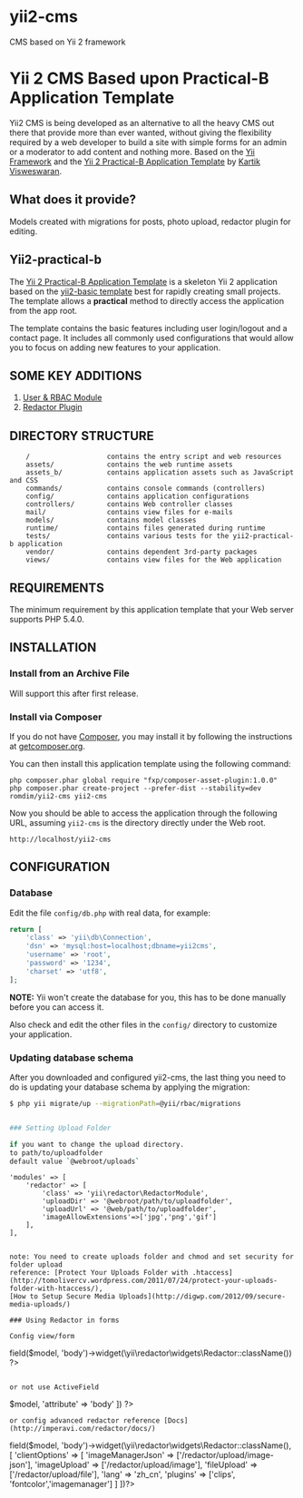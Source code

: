 # yii2-cms
CMS based on Yii 2 framework

Yii 2 CMS Based upon Practical-B Application Template
======================================

Yii2 CMS is being developed as an alternative to all the heavy CMS out there that provide more than ever wanted,
without giving the flexibility required by a web developer to build a site with simple forms for an admin or a
moderator to add content and nothing more. Based on the [Yii Framework](http://www.yiiframework.com/) and the
[Yii 2 Practical-B Application Template](https://github.com/kartik-v/yii2-app-practical-b/) by
[Kartik Visweswaran](https://github.com/kartik-v).


What does it provide?
---------------------
Models created with migrations for posts, photo upload, redactor plugin for editing. 


Yii2-practical-b
---------------------

The [Yii 2 Practical-B Application Template](https://github.com/kartik-v/yii2-app-practical-b/) is a skeleton Yii 2 application based on the 
[yii2-basic template](https://github.com/yiisoft/yii2-app-basic/) best for
rapidly creating small projects. The template allows a **practical** method to directly 
access the application from the app root.

The template contains the basic features including user login/logout and a contact page.
It includes all commonly used configurations that would allow you to focus on adding new
features to your application.

SOME KEY ADDITIONS
-------------------

1. [User & RBAC Module](https://github.com/dektrium/yii2-rbac)
2. [Redactor Plugin](https://github.com/yiidoc/yii2-redactor)

DIRECTORY STRUCTURE
-------------------

```
    /                   contains the entry script and web resources
    assets/             contains the web runtime assets
    assets_b/           contains application assets such as JavaScript and CSS
    commands/           contains console commands (controllers)
    config/             contains application configurations
    controllers/        contains Web controller classes
    mail/               contains view files for e-mails
    models/             contains model classes
    runtime/            contains files generated during runtime
    tests/              contains various tests for the yii2-practical-b application
    vendor/             contains dependent 3rd-party packages
    views/              contains view files for the Web application
```

REQUIREMENTS
------------

The minimum requirement by this application template that your Web server supports PHP 5.4.0.


INSTALLATION
------------

### Install from an Archive File

Will support this after first release.


### Install via Composer

If you do not have [Composer](http://getcomposer.org/), you may install it by following the instructions
at [getcomposer.org](http://getcomposer.org/doc/00-intro.md#installation-nix).

You can then install this application template using the following command:

~~~
php composer.phar global require "fxp/composer-asset-plugin:1.0.0"
php composer.phar create-project --prefer-dist --stability=dev romdim/yii2-cms yii2-cms
~~~

Now you should be able to access the application through the following URL, assuming `yii2-cms` is the directory
directly under the Web root.

~~~
http://localhost/yii2-cms
~~~


CONFIGURATION
-------------

### Database

Edit the file `config/db.php` with real data, for example:

```php
return [
	'class' => 'yii\db\Connection',
	'dsn' => 'mysql:host=localhost;dbname=yii2cms',
	'username' => 'root',
	'password' => '1234',
	'charset' => 'utf8',
];
```

**NOTE:** Yii won't create the database for you, this has to be done manually before you can access it.

Also check and edit the other files in the `config/` directory to customize your application.

### Updating database schema

After you downloaded and configured yii2-cms, the last thing you need to do is updating your database schema by applying
the migration:

```bash
$ php yii migrate/up --migrationPath=@yii/rbac/migrations


### Setting Upload Folder

if you want to change the upload directory.
to path/to/uploadfolder
default value `@webroot/uploads`

```
    'modules' => [
        'redactor' => [
            'class' => 'yii\redactor\RedactorModule',
            'uploadDir' => '@webroot/path/to/uploadfolder',
            'uploadUrl' => '@web/path/to/uploadfolder',
            'imageAllowExtensions'=>['jpg','png','gif']
        ],
    ],
```

note: You need to create uploads folder and chmod and set security for folder upload
reference: [Protect Your Uploads Folder with .htaccess](http://tomolivercv.wordpress.com/2011/07/24/protect-your-uploads-folder-with-htaccess/),
[How to Setup Secure Media Uploads](http://digwp.com/2012/09/secure-media-uploads/)

### Using Redactor in forms

Config view/form

```
<?= $form->field($model, 'body')->widget(\yii\redactor\widgets\Redactor::className()) ?>
```

or not use ActiveField

```
<?= \yii\redactor\widgets\Redactor::widget([
    'model' => $model,
    'attribute' => 'body'
]) ?>
```    
or config advanced redactor reference [Docs](http://imperavi.com/redactor/docs/)

```
<?= $form->field($model, 'body')->widget(\yii\redactor\widgets\Redactor::className(), [
    'clientOptions' => [
        'imageManagerJson' => ['/redactor/upload/image-json'],
        'imageUpload' => ['/redactor/upload/image'],
        'fileUpload' => ['/redactor/upload/file'],
        'lang' => 'zh_cn',
        'plugins' => ['clips', 'fontcolor','imagemanager']
    ]
])?>
```